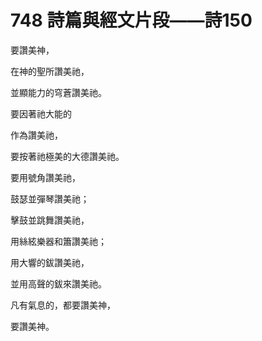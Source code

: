 # 748 詩篇與經文片段――詩150

要讚美神，

在神的聖所讚美祂，

並顯能力的穹蒼讚美祂。

要因著祂大能的

作為讚美祂，

要按著祂極美的大德讚美祂。

要用號角讚美祂，

鼓瑟並彈琴讚美祂；

擊鼓並跳舞讚美祂，

用絲絃樂器和簫讚美祂；

用大響的鈸讚美祂，

並用高聲的鈸來讚美祂。

凡有氣息的，都要讚美神，

要讚美神。

